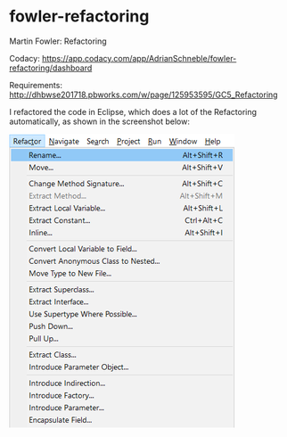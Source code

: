 # fowler-refactoring
Martin Fowler: Refactoring

Codacy: https://app.codacy.com/app/AdrianSchneble/fowler-refactoring/dashboard

Requirements: http://dhbwse201718.pbworks.com/w/page/125953595/GC5_Refactoring

I refactored the code in Eclipse, which does a lot of the Refactoring automatically, as shown in the screenshot below:

<img src="https://raw.githubusercontent.com/AdrianSchneble/fowler-refactoring/master/Eclipse_Refactoring.png"/>

